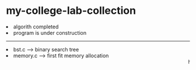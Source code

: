 # my-college-lab-collection

<li> algorith completed <br>
<li>program is under construction
<hr>
  <li> bst.c --> binary search tree
  <li> memory.c --> first fit memory allocation
<marquee>hello world</marquee>